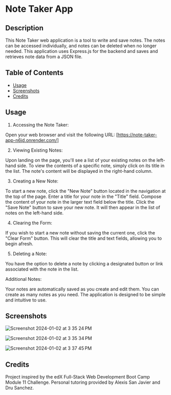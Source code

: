 # Note Taker App

## Description

This Note Taker web application is a tool to write and save notes. The notes can be accessed individually, and notes can be deleted when no longer needed.
This application uses Express.js for the backend and saves and retrieves note data from a JSON file.

## Table of Contents

- [Usage](#usage)
- [Screenshots](#screenshots)
- [Credits](#credits)

## Usage

1. Accessing the Note Taker:

Open your web browser and visit the following URL: [https://note-taker-app-n6jd.onrender.com/]

2. Viewing Existing Notes:

Upon landing on the page, you'll see a list of your existing notes on the left-hand side.
To view the contents of a specific note, simply click on its title in the list. The note's content will be displayed in the right-hand column.

3. Creating a New Note:

To start a new note, click the "New Note" button located in the navigation at the top of the page.
Enter a title for your note in the "Title" field.
Compose the content of your note in the larger text field below the title.
Click the "Save Note" button to save your new note. It will then appear in the list of notes on the left-hand side.

4. Clearing the Form:

If you wish to start a new note without saving the current one, click the "Clear Form" button. This will clear the title and text fields, allowing you to begin afresh.

5. Deleting a Note:

You have the option to delete a note by clicking a designated button or link associated with the note in the list.

Additional Notes:

Your notes are automatically saved as you create and edit them.
You can create as many notes as you need.
The application is designed to be simple and intuitive to use.

## Screenshots

![Screenshot 2024-01-02 at 3 35 24 PM](https://github.com/p-iacone88/Note-Taker-App/assets/50248763/7e821ba3-c771-44e7-838b-fc648c6373ea)

![Screenshot 2024-01-02 at 3 35 34 PM](https://github.com/p-iacone88/Note-Taker-App/assets/50248763/345ad1e3-c2e4-46c2-9577-0ed2fe5c47ad)

![Screenshot 2024-01-02 at 3 37 45 PM](https://github.com/p-iacone88/Note-Taker-App/assets/50248763/1d9370bd-074b-4a11-baee-65a538fa8c28)

## Credits

Project inspired by the edX Full-Stack Web Development Boot Camp Module 11 Challenge.
Personal tutoring provided by Alexis San Javier and Dru Sanchez.
